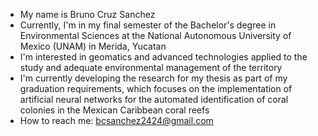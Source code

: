 - My name is Bruno Cruz Sanchez
- Currently, I'm in my final semester of the Bachelor's degree in Environmental Sciences at the National Autonomous University of Mexico (UNAM) in Merida, Yucatan
- I'm interested in geomatics and advanced technologies applied to the study and adequate environmental management of the territory
- I'm currently developing the research for my thesis as part of my graduation requirements, which focuses on the implementation of artificial neural networks for the automated identification of coral colonies in the Mexican Caribbean coral reefs
- How to reach me: bcsanchez2424@gmail.com 
  
  

<!---
BrunoCruzSanchez/BrunoCruzSanchez is a ✨ special ✨ repository because its `README.md` (this file) appears on your GitHub profile.
You can click the Preview link to take a look at your changes.
--->
